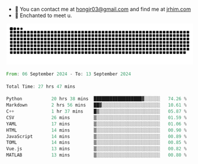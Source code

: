 - 📧 You can contact me at hongjr03@gmail.com and find me at [jrhim.com](https://jrhim.com/)
- 💜 Enchanted to meet u.

![snake_animation](https://raw.githubusercontent.com/hongjr03/hongjr03/output/github-contribution-grid-snake.svg)

<!--START_SECTION:waka-->

```rust
From: 06 September 2024 - To: 13 September 2024

Total Time: 27 hrs 47 mins

Python           20 hrs 38 mins  ██████████████████▓░░░░░░   74.26 %
Markdown         2 hrs 56 mins   ██▓░░░░░░░░░░░░░░░░░░░░░░   10.61 %
C++              1 hr 37 mins    █▒░░░░░░░░░░░░░░░░░░░░░░░   05.87 %
CSV              26 mins         ▒░░░░░░░░░░░░░░░░░░░░░░░░   01.59 %
YAML             17 mins         ▒░░░░░░░░░░░░░░░░░░░░░░░░   01.06 %
HTML             14 mins         ▒░░░░░░░░░░░░░░░░░░░░░░░░   00.90 %
JavaScript       14 mins         ▒░░░░░░░░░░░░░░░░░░░░░░░░   00.89 %
TOML             14 mins         ▒░░░░░░░░░░░░░░░░░░░░░░░░   00.85 %
Vue.js           13 mins         ▒░░░░░░░░░░░░░░░░░░░░░░░░   00.82 %
MATLAB           13 mins         ▒░░░░░░░░░░░░░░░░░░░░░░░░   00.80 %
```

<!--END_SECTION:waka-->
